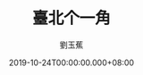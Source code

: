 ---
issue: 349
title: 臺北个一角
author: 劉玉蕉
language: 大埔
date: 2019-10-24T00:00:00.000+08:00
topic: 抒懷
difficulty: 2
wikidata: Q98096242
wikidata_link: https://www.wikidata.org/wiki/Q98096242
---